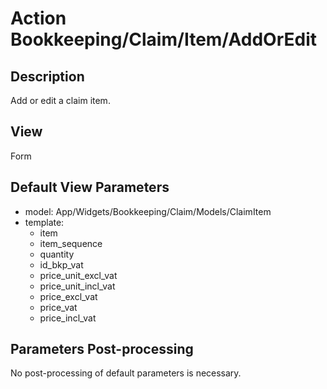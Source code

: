 # Action Bookkeeping/Claim/Item/AddOrEdit

## Description

Add or edit a claim item.

## View

Form

## Default View Parameters

* model: App/Widgets/Bookkeeping/Claim/Models/ClaimItem
* template:
  * item
  * item_sequence
  * quantity
  * id_bkp_vat
  * price_unit_excl_vat
  * price_unit_incl_vat
  * price_excl_vat
  * price_vat
  * price_incl_vat

## Parameters Post-processing

No post-processing of default parameters is necessary.
